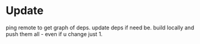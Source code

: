 # Update

ping remote to get graph of deps.
update deps if need be. build locally and push them all - even if u change just 1.
